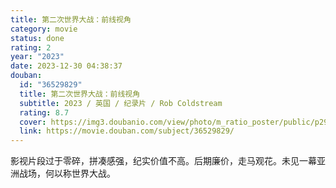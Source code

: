 ```yaml
---
title: 第二次世界大战：前线视角
category: movie
status: done
rating: 2
year: "2023"
date: 2023-12-30 04:38:37
douban:
  id: "36529829"
  title: 第二次世界大战：前线视角
  subtitle: 2023 / 英国 / 纪录片 / Rob Coldstream
  rating: 8.7
  cover: https://img3.doubanio.com/view/photo/m_ratio_poster/public/p2901311547.jpg
  link: https://movie.douban.com/subject/36529829/
---
```


影视片段过于零碎，拼凑感强，纪实价值不高。后期廉价，走马观花。未见一幕亚洲战场，何以称世界大战。
